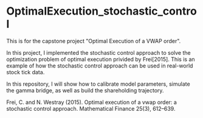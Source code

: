# OptimalExecution_stochastic_control

This is for the capstone project "Optimal Execution of a VWAP order". 

In this project, I implemented the stochastic control approach to solve the optimization problem of optimal execution privided by Frei[2015]. This is an example of how the stochastic control approach can be used in real-world stock tick data.

In this repository, I will show how to calibrate model parameters, simulate the gamma bridge, as well as build the shareholding trajectory.  




Frei, C. and N. Westray (2015). Optimal execution of a vwap order: a stochastic control approach. Mathematical
Finance 25(3), 612–639.
